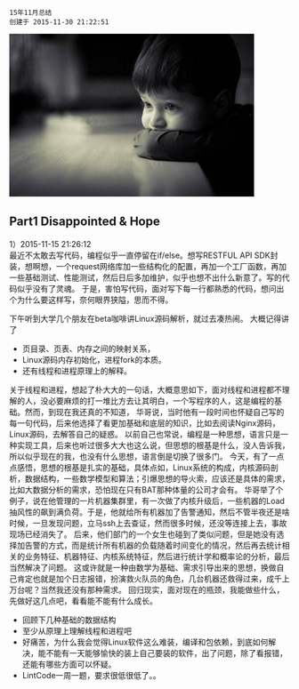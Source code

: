 ```
15年11月总结
创建于 2015-11-30 21:22:51
```

![disappointed & hope](../images/0K21211R_0.png)

## Part1 Disappointed & Hope
1）2015-11-15 21:26:12  
最近不太敢去写代码，编程似乎一直停留在if/else。想写RESTFUL API SDK封装，想啊想，一个request网络库加一些结构化的配置，再加一个工厂函数，再加一些基础测试、性能测试，然后日后多加维护，似乎也想不出什么新意了。写的代码似乎没有了灵魂。
于是，害怕写代码，面对写下每一行都熟悉的代码，想问出个为什么要这样写，奈何眼界狭隘，思而不得。
<!-- more -->
下午听到大学几个朋友在beta咖啡讲Linux源码解析，就过去凑热闹。
大概记得讲了

* 页目录、页表、内存之间的映射关系，
*  Linux源码内存初始化，进程fork的本质。
* 还有线程和进程原理上的解释。

关于线程和进程，想起了朴大大的一句话，大概意思如下，面对线程和进程都不理解的人，没必要麻烦的打一堆比方去让其明白，一个写程序的人，这是编程的基础。然而，到现在我还真的不知道，
华哥说，当时他有一段时间也怀疑自己写的每一句代码，后来他选择了看更加基础和底层的知识，比如去阅读Nginx源码，Linux源码，去解答自己的疑惑。
以前自己也常说，编程是一种思想，语言只是一种实现工具，后来也听过很多大大也这么说，但思想的根基是什么，没人告诉我，所以似乎现在的我，也没有什么思想，语言倒是切换了很多门。
今天，有了一点点感悟，思想的根基是扎实的基础，具体点如，Linux系统的构成，内核源码剖析，数据结构，一些数学模型和算法；引爆思想的导火索，应该还是具体的需求，比如大数据分析的需求，恐怕现在只有BAT那种体量的公司才会有。
华哥举了个例子，说在他管理的一片机器集群里，有一次做了内核升级后，一些机器的Load抽风性的飙到满负荷。于是，他就给所有机器加了告警通知，然后不管半夜还是啥时候，一旦发现问题，立马ssh上去查证，然而很多时候，还没等连接上去，事故现场已经消失了。
后来，他们部门的一个女生也碰到了类似问题，但是她没有选择加告警的方式，而是统计所有机器的负载随着时间变化的情况，然后再去统计相关的业务特征、机器特征、内核系统特征，然后进行统计学和概率论的分析，最后当然解决了问题。
这或许就是一种由数学为基础、需求引导出来的思想，换做自己肯定也就是加个日志报错，扮演救火队员的角色，几台机器还救得过来，成千上万台呢？当然我还没有那种需求。
回归现实，面对现在的瓶颈，我能做些什么，先做好这几点吧，看看能不能有什么成长。

* 回顾下几种基础的数据结构
* 至少从原理上理解线程和进程吧
* 好痛苦，为什么我会觉得Linux软件这么难装，编译和包依赖，到底如何解决，能不能有一天能够愉快的装上自己要装的软件，出了问题，除了看报错，还能有哪些方面可以怀疑。
* LintCode一周一题，要求很低很低了。。
